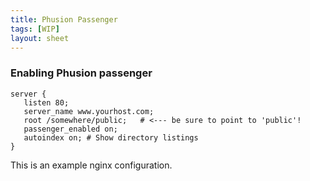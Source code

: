 ```yaml
---
title: Phusion Passenger
tags: [WIP]
layout: sheet
---
```


### Enabling Phusion passenger

```
server {
   listen 80;
   server_name www.yourhost.com;
   root /somewhere/public;   # <--- be sure to point to 'public'!
   passenger_enabled on;
   autoindex on; # Show directory listings
}
```

This is an example nginx configuration.
